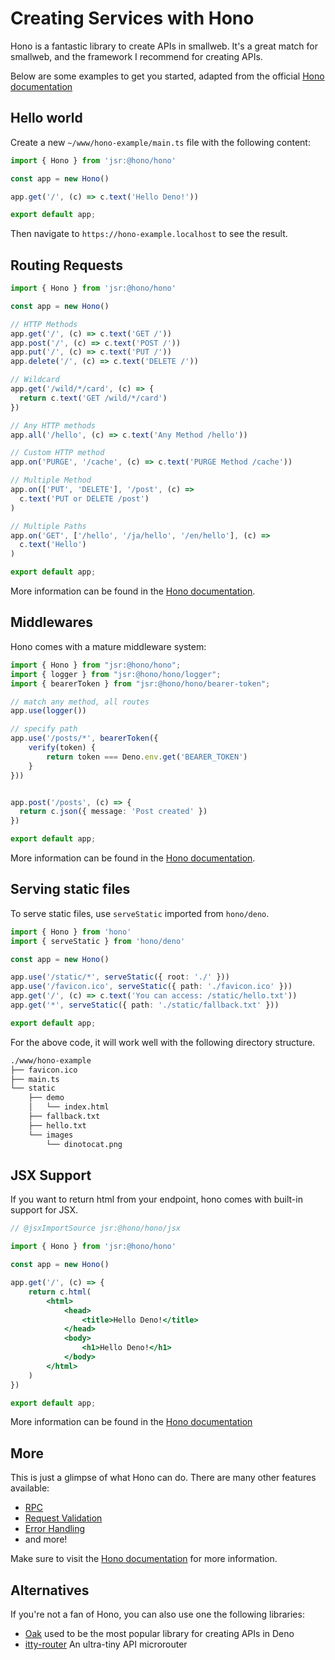 # Creating Services with Hono

Hono is a fantastic library to create APIs in smallweb. It's a great match for smallweb, and the framework I recommend for creating APIs.

Below are some examples to get you started, adapted from the official [Hono documentation](https://hono.dev/docs/)

## Hello world

Create a new `~/www/hono-example/main.ts` file with the following content:

```ts
import { Hono } from 'jsr:@hono/hono'

const app = new Hono()

app.get('/', (c) => c.text('Hello Deno!'))

export default app;
```

Then navigate to `https://hono-example.localhost` to see the result.

## Routing Requests

```ts
import { Hono } from 'jsr:@hono/hono'

const app = new Hono()

// HTTP Methods
app.get('/', (c) => c.text('GET /'))
app.post('/', (c) => c.text('POST /'))
app.put('/', (c) => c.text('PUT /'))
app.delete('/', (c) => c.text('DELETE /'))

// Wildcard
app.get('/wild/*/card', (c) => {
  return c.text('GET /wild/*/card')
})

// Any HTTP methods
app.all('/hello', (c) => c.text('Any Method /hello'))

// Custom HTTP method
app.on('PURGE', '/cache', (c) => c.text('PURGE Method /cache'))

// Multiple Method
app.on(['PUT', 'DELETE'], '/post', (c) =>
  c.text('PUT or DELETE /post')
)

// Multiple Paths
app.on('GET', ['/hello', '/ja/hello', '/en/hello'], (c) =>
  c.text('Hello')
)

export default app;
```

More information can be found in the [Hono documentation](https://hono.dev/docs/api/routing).

## Middlewares

Hono comes with a mature middleware system:

```ts
import { Hono } from "jsr:@hono/hono";
import { logger } from "jsr:@hono/hono/logger";
import { bearerToken } from "jsr:@hono/hono/bearer-token";

// match any method, all routes
app.use(logger())

// specify path
app.use('/posts/*', bearerToken({
    verify(token) {
        return token === Deno.env.get('BEARER_TOKEN')
    }
}))


app.post('/posts', (c) => {
  return c.json({ message: 'Post created' })
})

export default app;
```

More information can be found in the [Hono documentation](https://hono.dev/docs/guides/middleware).

## Serving static files

To serve static files, use `serveStatic` imported from `hono/deno`.

```ts
import { Hono } from 'hono'
import { serveStatic } from 'hono/deno'

const app = new Hono()

app.use('/static/*', serveStatic({ root: './' }))
app.use('/favicon.ico', serveStatic({ path: './favicon.ico' }))
app.get('/', (c) => c.text('You can access: /static/hello.txt'))
app.get('*', serveStatic({ path: './static/fallback.txt' }))

export default app;
```

For the above code, it will work well with the following directory structure.

```txt
./www/hono-example
├── favicon.ico
├── main.ts
└── static
    ├── demo
    │   └── index.html
    ├── fallback.txt
    ├── hello.txt
    └── images
        └── dinotocat.png
```

## JSX Support

If you want to return html from your endpoint, hono comes with built-in support for JSX.

```jsx
// @jsxImportSource jsr:@hono/hono/jsx

import { Hono } from 'jsr:@hono/hono'

const app = new Hono()

app.get('/', (c) => {
    return c.html(
        <html>
            <head>
                <title>Hello Deno!</title>
            </head>
            <body>
                <h1>Hello Deno!</h1>
            </body>
        </html>
    )
})

export default app;
```

More information can be found in the [Hono documentation](https://hono.dev/docs/guides/jsx)

## More

This is just a glimpse of what Hono can do. There are many other features available:

- [RPC](https://hono.dev/docs/guides/rpc)
- [Request Validation](https://hono.dev/docs/guides/validation)
- [Error Handling](https://hono.dev/docs/guides/error-handling)
- and more!

Make sure to visit the [Hono documentation](https://hono.dev/docs) for more information.

## Alternatives

If you're not a fan of Hono, you can also use one the following libraries:

- [Oak](https://deno.land/x/oak) used to be the most popular library for creating APIs in Deno
- [itty-router](https://deno.land/x/itty_router) An ultra-tiny API microrouter
